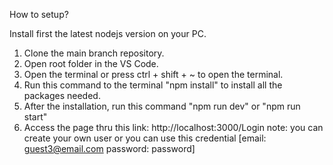 How to setup?

Install first the latest nodejs version on your PC.

1. Clone the main branch repository.
2. Open root folder in the VS Code.
3. Open the terminal or press ctrl + shift + ~ to open the terminal.
4. Run this command to the terminal "npm install" to install all the packages needed.
5. After the installation, run this command "npm run dev" or "npm run start"
6. Access the page thru this link: http://localhost:3000/Login
    note: you can create your own user or you can use this credential [email: guest3@email.com password: password]
